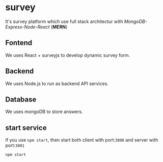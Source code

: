 # survey
It's survey platform which use full stack architectur with _MongoDB-Express-Node-React_ (**MERN**)
## Fontend
  We uses React + surveyjs to develop dynamic survey form.
  
## Backend
  We uses Node.js to run as backend API services.
  
## Database
  We uses mongoDB to store answers.

## start service
If you use `npm start`, then start both client with port:`3000` and server with port:`3001`
```bash
npm start
```
